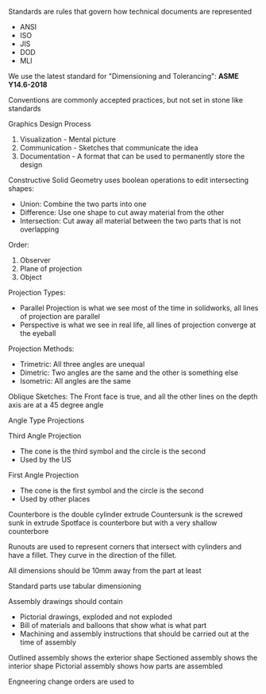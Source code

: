 Standards are rules that govern how technical documents are represented
- ANSI
- ISO
- JIS
- DOD
- MLI

We use the latest standard for "Dimensioning and Tolerancing": __ASME Y14.6-2018__

Conventions are commonly accepted practices, but not set in stone like standards

Graphics Design Process
1. Visualization - Mental picture
2. Communication - Sketches that communicate the idea
3. Documentation - A format that can be used to permanently store the design

Constructive Solid Geometry uses boolean operations to edit intersecting shapes:
- Union: Combine the two parts into one
- Difference: Use one shape to cut away material from the other
- Intersection: Cut away all material between the two parts that is not overlapping

Order:
1. Observer
2. Plane of projection
3. Object

Projection Types:
- Parallel Projection is what we see most of the time in solidworks, all lines of projection are parallel
- Perspective is what we see in real life, all lines of projection converge at the eyeball

Projection Methods:
- Trimetric: All three angles are unequal
- Dimetric: Two angles are the same and the other is something else
- Isometric: All angles are the same

Oblique Sketches: The Front face is true, and all the other lines on the depth axis are at a 45 degree angle

Angle Type Projections

Third Angle Projection
- The cone is the third symbol and the circle is the second
- Used by the US

First Angle Projection
- The cone is the first symbol and the circle is the second
- Used by other places

Counterbore is the double cylinder extrude
Countersunk is the screwed sunk in extrude
Spotface is counterbore but with a very shallow counterbore

Runouts are used to represent corners that intersect with cylinders and have a fillet. They curve in the direction of the fillet.

All dimensions should be 10mm away from the part at least

Standard parts use tabular dimensioning

Assembly drawings should contain
- Pictorial drawings, exploded and not exploded
- Bill of materials and balloons that show what is what part
- Machining and assembly instructions that should be carried out at the time of assembly

Outlined assembly shows the exterior shape
Sectioned assembly shows the interior shape
Pictorial assembly shows how parts are assembled

Engneering change orders are used to 